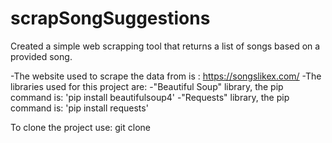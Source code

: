 # scrapSongSuggestions
Created a simple web scrapping tool that returns a list of songs based on a provided song.

-The website used to scrape the data from is : https://songslikex.com/
-The libraries used for this project are: 
  -"Beautiful Soup" library, the pip command is: 'pip install beautifulsoup4'
  -"Requests" library, the pip command is: 'pip install requests'

To clone the project use: git clone <repo-url>



